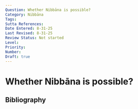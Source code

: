 ```yaml
---
Question: Whether Nibbāna is possible?
Category: Nibbāna
Tags: 
Sutta References: 
Date Entered: 8-31-25
Last Revised: 8-31-25
Review Status: Not started
Level: 
Priority: 
Number: 
Draft: true
---
```


# Whether Nibbāna is possible?

## Bibliography

<!-- 

Notes:



 -->